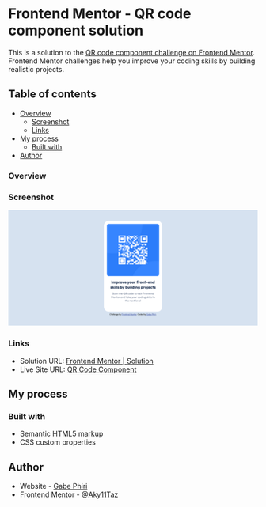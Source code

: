 # Frontend Mentor - QR code component solution

This is a solution to the [QR code component challenge on Frontend Mentor](https://www.frontendmentor.io/challenges/qr-code-component-iux_sIO_H). Frontend Mentor challenges help you improve your coding skills by building realistic projects.

## Table of contents

- [Overview](#overview)
  - [Screenshot](#screenshot)
  - [Links](#links)
- [My process](#my-process)
  - [Built with](#built-with)
- [Author](#author)

### Overview

### Screenshot

![](./screenshot.png)

### Links

- Solution URL: [Frontend Mentor | Solution](https://www.frontendmentor.io/solutions/solution-for-the-qr-code-component-challenge-on-frontend-mentor-MKducrblV9)
- Live Site URL: [QR Code Component](https://aky11taz.github.io/qr-code-component-main/)

## My process

### Built with

- Semantic HTML5 markup
- CSS custom properties

## Author

- Website - [Gabe Phiri](https://www.facebook.com/Official.EmrysCreations")
- Frontend Mentor - [@Aky11Taz](https://www.frontendmentor.io/profile/Aky11Taz)
